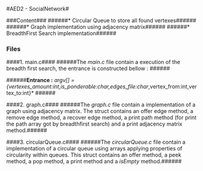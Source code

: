 #AED2 - SocialNetwork#

###Content###
######* Circular Queue to store all found vertexes######
######* Graph implementation using adjacency matrix######
######* BreadthFirst Search implementation######


### Files ###

####1. main.c####
######The *main.c* file contain a execution of the breadth first search, the entrance is constructed bellow : ######

######**Entrance :**  *argv[] = {vertexes_amount:int,is_ponderable:char,edges_file:char*,vertex_from:int,vertex_to:int}* ######

####2. graph.c####
######The *graph.c* file contain a implementation of a graph using adjacency matrix. The struct contains an offer edge method, a remove edge method, a recover edge method, a print path method (for print the path array got by breadthfirst search) and a print adjacency matrix method.######

####3. circularQueue.c####
######The *circularQueue.c* file contain a implementation of a circular queue using arrays applying properties of circularity within queues. This struct contains an offer method, a peek method, a pop method, a print method and a *isEmpty* method.######


